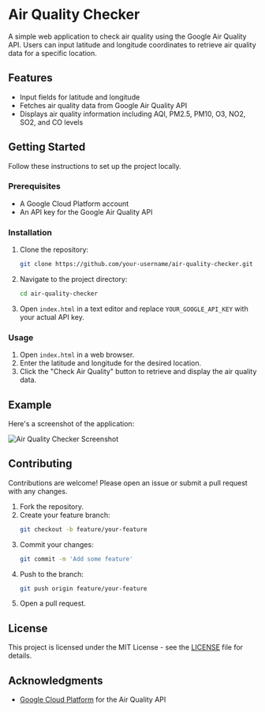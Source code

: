 # Air Quality Checker

A simple web application to check air quality using the Google Air Quality API. Users can input latitude and longitude coordinates to retrieve air quality data for a specific location.

## Features

- Input fields for latitude and longitude
- Fetches air quality data from Google Air Quality API
- Displays air quality information including AQI, PM2.5, PM10, O3, NO2, SO2, and CO levels

## Getting Started

Follow these instructions to set up the project locally.

### Prerequisites

- A Google Cloud Platform account
- An API key for the Google Air Quality API

### Installation

1. Clone the repository:
    ```sh
    git clone https://github.com/your-username/air-quality-checker.git
    ```
2. Navigate to the project directory:
    ```sh
    cd air-quality-checker
    ```
3. Open `index.html` in a text editor and replace `YOUR_GOOGLE_API_KEY` with your actual API key.

### Usage

1. Open `index.html` in a web browser.
2. Enter the latitude and longitude for the desired location.
3. Click the "Check Air Quality" button to retrieve and display the air quality data.

## Example

Here's a screenshot of the application:

![Air Quality Checker Screenshot](screenshot.png)

## Contributing

Contributions are welcome! Please open an issue or submit a pull request with any changes.

1. Fork the repository.
2. Create your feature branch:
    ```sh
    git checkout -b feature/your-feature
    ```
3. Commit your changes:
    ```sh
    git commit -m 'Add some feature'
    ```
4. Push to the branch:
    ```sh
    git push origin feature/your-feature
    ```
5. Open a pull request.

## License

This project is licensed under the MIT License - see the [LICENSE](LICENSE) file for details.

## Acknowledgments

- [Google Cloud Platform](https://cloud.google.com/) for the Air Quality API
